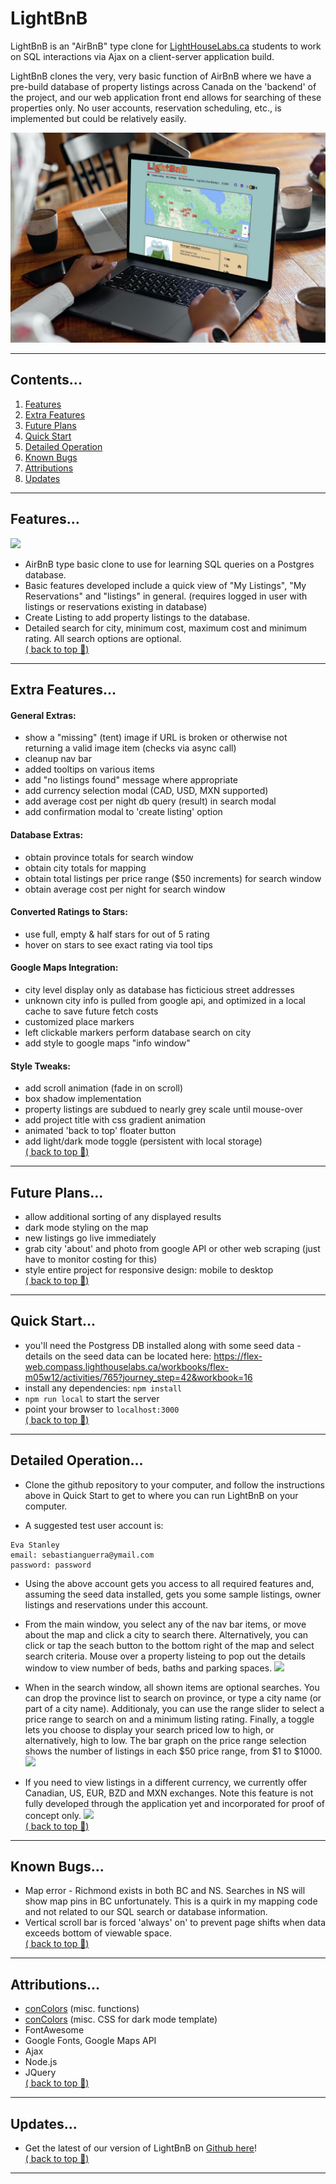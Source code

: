 # LightBnB

LightBnB is an "AirBnB" type clone for <a href="www.lighthouselabs.ca">LightHouseLabs.ca</a> students to work on SQL interactions via Ajax on a client-server application build. 

LightBnB clones the very, very basic function of AirBnB where we have a pre-build database of property listings across Canada on the 'backend' of the project, and our web application front end allows for searching of these properties only.  No user accounts, reservation scheduling, etc., is implemented but could be relatively easily.


![](./screenshots/mockup.jpg)  

--- 
## Contents...  
1. [Features](#features)
2. [Extra Features](#extra-features)
3. [Future Plans](#future-plans)
4. [Quick Start](#quick-start)
5. [Detailed Operation](#detailed-operation)
6. [Known Bugs](#known-bugs)
7. [Attributions](#attributions)
8. [Updates](#updates)
--- 
## Features...  
![](./screenshots/overview-ani.gif)
- AirBnB type basic clone to use for learning SQL queries on a Postgres database.
- Basic features developed include a quick view of "My Listings", "My Reservations" and "listings" in general.
(requires logged in user with listings or reservations existing in database)
- Create Listing to add property listings to the database.
- Detailed search for city, minimum cost, maximum cost and minimum rating.  All search options are optional.  
[( back to top 🔺)](#lightbnb)

---
## Extra Features...
#### General Extras:
  - show a "missing" (tent) image if URL is broken or otherwise not returning a valid image item (checks via async call)
  - cleanup nav bar
  - added tooltips on various items
  - add "no listings found" message where appropriate
  - add currency selection modal (CAD, USD, MXN supported)
  - add average cost per night db query (result) in search modal
  - add confirmation modal to 'create listing' option  

#### Database Extras:
   - obtain province totals for search window
   - obtain city totals for mapping
   - obtain total listings per price range ($50 increments) for search window
   - obtain average cost per night for search window
 
#### Converted Ratings to Stars:
   - use full, empty & half stars for out of 5 rating
   - hover on stars to see exact rating via tool tips  

#### Google Maps Integration:
  - city level display only as database has ficticious street addresses
  - unknown city info is pulled from google api, and optimized in a local cache to save future fetch costs
  - customized place markers
  - left clickable markers perform database search on city
  - add style to google maps "info window"  

#### Style Tweaks:
  - add scroll animation (fade in on scroll)
  - box shadow implementation
  - property listings are subdued to nearly grey scale until mouse-over
  - add project title with css gradient animation
  - animated 'back to top' floater button
  - add light/dark mode toggle (persistent with local storage)  
  [( back to top 🔺)](#lightbnb)

--- 
## Future Plans...
- allow additional sorting of any displayed results
- dark mode styling on the map
- new listings go live immediately
- grab city 'about' and photo from google API or other web scraping
  (just have to monitor costing for this)
- style entire project for responsive design: mobile to desktop  
[( back to top 🔺)](#lightbnb)
--- 
## Quick Start...  
- you'll need the Postgress DB installed along with some seed data - details on the seed data can be located here: https://flex-web.compass.lighthouselabs.ca/workbooks/flex-m05w12/activities/765?journey_step=42&workbook=16 
- install any dependencies: ```npm install```
- ```npm run local``` to start the server
- point your browser to ```localhost:3000```  
[( back to top 🔺)](#lightbnb)

--- 
## Detailed Operation...  
- Clone the github repository to your computer, and follow the instructions above in Quick Start to get to where you can run LightBnB on your computer. 

- A suggested test user account is:
``` 
Eva Stanley
email: sebastianguerra@ymail.com
password: password
```  
- Using the above account gets you access to all required features and, assuming the seed data installed, gets you some sample listings, owner listings and reservations under this account.


- From the main window, you select any of the nav bar items, or move about the map and click a city to search there.  Alternatively, you can click or tap the seach button to the bottom right of the map and select search criteria.  Mouse over a property listeing to pop out the details window to view number of beds, baths and parking spaces.
![](./screenshots/screenshot-main.png)

- When in the search window, all shown items are optional searches.  You can drop the province list to search on province, or type a city name (or part of a city name).  Additionaly, you can use the range slider to select a price range to search on and a minimum listing rating.  Finally, a toggle lets you choose to display your search priced low to high, or alternatively, high to low. The bar graph on the price range selection shows the number of listings in each $50 price range, from $1 to $1000. 
![](./screenshots/screenshot-search-main.png)

- If you need to view listings in a different currency, we currently offer Canadian, US, EUR, BZD and MXN exchanges.  Note this feature is not fully developed through the application yet and incorporated for proof of concept only. 
![](./screenshots/screenshot-currency.png)  
[( back to top 🔺)](#lightbnb)
--- 
## Known Bugs...
- Map error - Richmond exists in both BC and NS. Searches in NS will show map pins in BC unfortunately. This is a quirk in my mapping code and not related to our SQL search or database information.
- Vertical scroll bar is forced 'always' on' to prevent page shifts when data exceeds bottom of viewable space.  
[( back to top 🔺)](#lightbnb)
---
## Attributions...
- [conColors](https://github.com/ej8899/conColors) (misc. functions)
- [conColors](https://github.com/ej8899/conColors) (misc. CSS for dark mode template)
- FontAwesome
- Google Fonts, Google Maps API
- Ajax
- Node.js
- JQuery  
[( back to top 🔺)](#lightbnb)
---  
## Updates...
- Get the latest of our version of LightBnB on [Github here](https://github.com/ej8899/lightbnb)!  
[( back to top 🔺)](#lightbnb)
---





